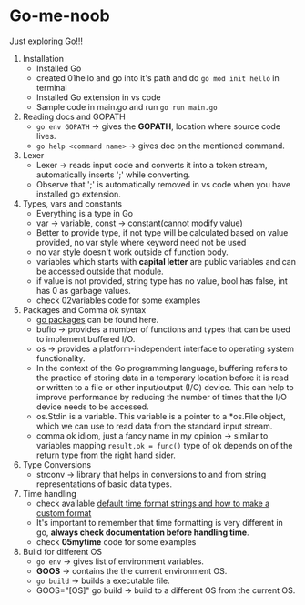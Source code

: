 # Go-me-noob

Just exploring Go!!!

1. Installation
    - Installed Go
    - created 01hello and go into it's path and do `go mod init hello` in terminal
    - Installed Go extension in vs code
    - Sample code in main.go and run `go run main.go`
2. Reading docs and GOPATH
    - `go env GOPATH` -> gives the **GOPATH**, location where source code lives.
    - `go help <command name>` -> gives doc on the mentioned command.
3. Lexer
    - Lexer -> reads input code and converts it into a token stream, automatically inserts ';' while converting.
    - Observe that ';' is automatically removed in vs code when you have installed go extension.
4. Types, vars and constants
    - Everything is a type in Go
    - var -> variable, const -> constant(cannot modify value)
    - Better to provide type, if not type will be calculated based on value provided, no var style where keyword need not be used
    - no var style doesn't work outside of function body.
    - variables which starts with **capital letter** are public variables and can be accessed outside that module.
    - if value is not provided, string type has no value, bool has false, int has 0 as garbage values.
    - check 02variables code for some examples
5. Packages and Comma ok syntax
    - [go packages](https://pkg.go.dev/) can be found here.
    - bufio -> provides a number of functions and types that can be used to implement buffered I/O.
    - os -> provides a platform-independent interface to operating system functionality.
    - In the context of the Go programming language, buffering refers to the practice of storing data in a temporary location before it is read or written to a file or other input/output (I/O) device. This can help to improve performance by reducing the number of times that the I/O device needs to be accessed.
    - os.Stdin is a variable. This variable is a pointer to a *os.File object, which we can use to read data from the standard input stream.
    - comma ok idiom, just a fancy name in my opinion -> similar to variables mapping `result,ok = func()` type of ok depends on of the return type from the right hand sider.
6. Type Conversions
    - strconv -> library that helps in conversions to and from string representations of basic data types.
7. Time handling
    - check available [default time format strings and how to make a custom format](https://pkg.go.dev/time#Layout)
    - It's important to remember that time formatting is very different in go, **always check documentation before handling time**.
    - check **05mytime** code for some examples
8. Build for different OS
   - `go env` -> gives list of environment variables.
   - **GOOS** -> contains the the current environment OS.
   - `go build` -> builds a executable file.
   - GOOS="[OS]" go build -> build to a different OS from the current OS.
